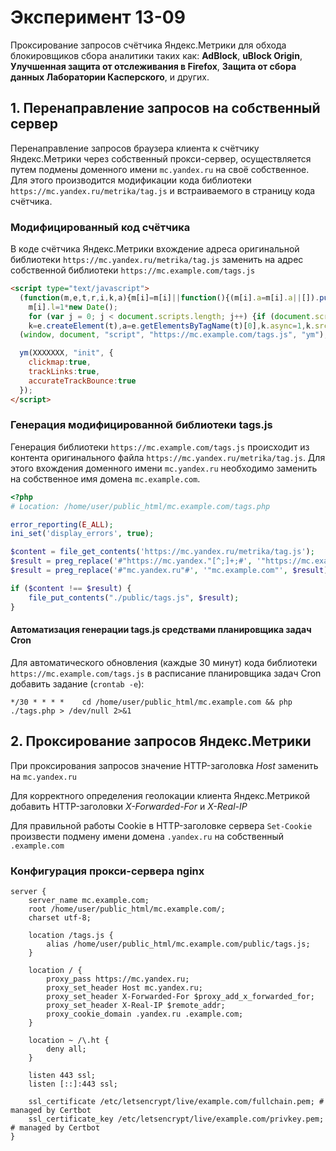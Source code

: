 # Эксперимент 13-09
Проксирование запросов счётчика Яндекс.Метрики для обхода блокировщиков сбора аналитики таких как:
**AdBlock**,
**uBlock Origin**,
**Улучшенная защита от отслеживания в Firefox**,
**Защита от сбора данных Лаборатории Касперского**,
и других.

## 1. Перенаправление запросов на собственный сервер

Перенаправление запросов браузера клиента к счётчику Яндекс.Метрики через собственный прокси-сервер,
осуществляется путем подмены доменного имени `mc.yandex.ru` на своё собственное.
Для этого производится модификации кода библиотеки `https://mc.yandex.ru/metrika/tag.js` и
встраиваемого в страницу кода счётчика.

### Модифицированный код счётчика

В коде счётчика Яндекс.Метрики вхождение адреса оригинальной библиотеки `https://mc.yandex.ru/metrika/tag.js` заменить
на адрес собственной библиотеки `https://mc.example.com/tags.js`

```html
<script type="text/javascript">
  (function(m,e,t,r,i,k,a){m[i]=m[i]||function(){(m[i].a=m[i].a||[]).push(arguments)};
    m[i].l=1*new Date();
    for (var j = 0; j < document.scripts.length; j++) {if (document.scripts[j].src === r) { return; }}
    k=e.createElement(t),a=e.getElementsByTagName(t)[0],k.async=1,k.src=r,a.parentNode.insertBefore(k,a)})
  (window, document, "script", "https://mc.example.com/tags.js", "ym");

  ym(XXXXXXX, "init", {
    clickmap:true,
    trackLinks:true,
    accurateTrackBounce:true
  });
</script>
```

### Генерация модифицированной библиотеки tags.js

Генерация библиотеки `https://mc.example.com/tags.js` происходит из контента оригинального файла
`https://mc.yandex.ru/metrika/tag.js`. Для этого вхождения доменного имени `mc.yandex.ru` необходимо заменить
на собственное имя домена `mc.example.com`.

```php
<?php
# Location: /home/user/public_html/mc.example.com/tags.php

error_reporting(E_ALL);
ini_set('display_errors', true);

$content = file_get_contents('https://mc.yandex.ru/metrika/tag.js');
$result = preg_replace('#"https://mc.yandex."[^;]+;#', '"https://mc.example.com";', $content);
$result = preg_replace('#"mc.yandex.ru"#', '"mc.example.com"', $result);

if ($content !== $result) {
    file_put_contents("./public/tags.js", $result);
}
```

#### Автоматизация генерации tags.js средствами планировщика задач Cron

Для автоматического обновления (каждые 30 минут) кода библиотеки `https://mc.example.com/tags.js`
в расписание планировщика задач Cron добавить задание (`crontab -e`):
```text
*/30 * * * *    cd /home/user/public_html/mc.example.com && php ./tags.php > /dev/null 2>&1
```

## 2. Проксирование запросов Яндекс.Метрики

При проксирования запросов значение HTTP-заголовка *Host* заменить на `mc.yandex.ru`

Для корректного определения геолокации клиента Яндекс.Метрикой добавить HTTP-заголовки *X-Forwarded-For* и *X-Real-IP*

Для правильной работы Cookie в HTTP-заголовке сервера `Set-Cookie` произвести подмену имени домена `.yandex.ru`
на собственный `.example.com`

### Конфигурация прокси-сервера nginx

```text
server {
    server_name mc.example.com;
    root /home/user/public_html/mc.example.com/;
    charset utf-8;

    location /tags.js {
        alias /home/user/public_html/mc.example.com/public/tags.js;
    }

    location / {
        proxy_pass https://mc.yandex.ru;
        proxy_set_header Host mc.yandex.ru;
        proxy_set_header X-Forwarded-For $proxy_add_x_forwarded_for;
        proxy_set_header X-Real-IP $remote_addr;
        proxy_cookie_domain .yandex.ru .example.com;
    }

    location ~ /\.ht {
        deny all;
    }

    listen 443 ssl;
    listen [::]:443 ssl;

    ssl_certificate /etc/letsencrypt/live/example.com/fullchain.pem; # managed by Certbot
    ssl_certificate_key /etc/letsencrypt/live/example.com/privkey.pem; # managed by Certbot
}
```
